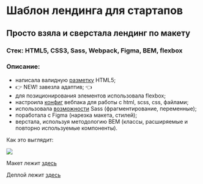 <h1> Шаблон лендинга для стартапов </h1>
<h2> Просто взяла и сверстала лендинг по макету </h2>

### Стек: HTML5, CSS3, Sass, Webpack, Figma, BEM, flexbox

### Описание:
- написала валидную [разметку](https://github.com/Idzanaagi/Landing-template-for-startups/blob/main/index.html) HTML5;
- :point_right: NEW! завезла адаптив; :point_left:
- для позиционирования элементов использовала flexbox;
- настроила [конфиг](https://github.com/Idzanaagi/Landing-template-for-startups/blob/main/webpack.config.cjs) вебпака для работы с html, scss, css, файлами;
- использовала [возможности](https://github.com/Idzanaagi/Landing-template-for-startups/blob/main/webpack.config.cjs) Sass (фрагментирование, переменные);
- поработала с Figma (нарезка макета, стилей);
- верстала, используя методологию BEM (классы, расширяемые и повторно используемые компоненты).

Как это выглядит: 

<img src="https://github.com/Idzanaagi/Landing-template-for-startups/blob/main/src/demo/demo.gif">

Макет лежит [здесь](https://www.figma.com/file/ETN7l27gZ95uDLqPAykypI/Open---Tailwind-CSS-Landing-Page-Template-(Community)?node-id=0%3A29)

Деплой лежит [здесь](https://sass-webpack.vercel.app/)
